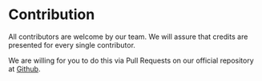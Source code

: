 # Contribution
All contributors are welcome by our team.
We will assure that credits are presented for every single contributor.

We are willing for you to do this via Pull Requests on our official repository at [Github](https://github.com/fmtl-studio/laravel-uuid).